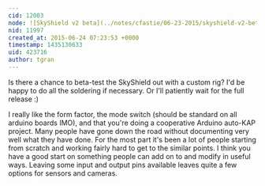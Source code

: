 ```yaml
---
cid: 12003
node: ![SkyShield v2 beta](../notes/cfastie/06-23-2015/skyshield-v2-beta)
nid: 11997
created_at: 2015-06-24 07:23:53 +0000
timestamp: 1435130633
uid: 423716
author: tgran
---
```


Is there a chance to beta-test the SkyShield out with a custom rig?  I'd be happy to do all the soldering if necessary.  Or I'll patiently wait for the full release :)  

I really like the form factor, the mode switch (should be standard on all arduino boards IMO), and that you're doing a cooperative Arduino auto-KAP project.  Many people have gone down the road without documenting very well what they have done.  For the most part it's been a lot of people starting from scratch and working fairly hard to get to the similar points.  I think you have a good start on something people can add on to and modify in useful ways.  Leaving some input and output pins available leaves quite a few options for sensors and cameras.  
